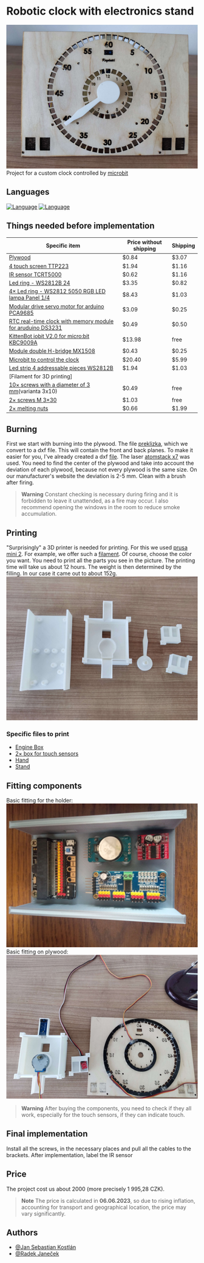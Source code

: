 # Robotic clock with electronics stand
![App Screenshot](images/hodiny.jpg)
Project for a custom clock controlled by [microbit](https://microbit.org/)

## Languages
[![Language](https://img.shields.io/badge/Language-English-blue)](./README.md) [![Language](https://img.shields.io/badge/Jazyk-Čeština-blue)](./README.cs.md)

## Things needed before implementation
| Specific item | Price without shipping | Shipping |
| ------------- | ------------- | ------------- |
| [Plywood](https://www.cistedrevo.cz/dreveny-tacek-z-preklizky/)  | $0.84 | $3.07 |
| [4 touch screen TTP223](https://aliexpress.com/item/32896003343.html) | $1.94 | $1.16 |
| [IR sensor TCRT5000](https://www.aliexpress.com/item/1005004150580253.html) | $0.62 | $1.16 |
| [Led ring - WS2812B 24](https://www.aliexpress.com/item/4000183166176.html) | $3.35 | $0.82 |
| [4× Led ring - WS2812 5050 RGB LED lampa Panel 1/4](https://www.aliexpress.com/item/1005005161775410.html) | $8.43 | $1.03 |
| [Modular drive servo motor for arduino PCA9685](https://www.aliexpress.com/item/1005001621846654.html) | $3.09 | $0.25|
| [RTC real-time clock with memory module for aruduino DS3231](https://www.aliexpress.com/item/32822420722.html) | $0.49 |	$0.50 |
| [KittenBot iobit V2.0 for micro:bit KBC9009A](https://www.aliexpress.com/item/32890235581.html) | $13.98 |	free |
| [Module double H-bridge MX1508](https://www.aliexpress.com/item/1005001636421978.html) | $0.43	| $0.25 |
| [Microbit to control the clock](https://www.aliexpress.com/item/1005005647468917.html) | $20.40	|$5.99 |
| [Led strip 4 addressable pieces WS2812B](https://www.aliexpress.com/item/4001322411818.html) | $1.94 | $1.03 |
| [Filament for 3D printing]
| [10× screws with a diameter of 3 mm](https://www.aliexpress.com/item/10000094157430.html)(varianta 3x10) | $0.49	| free|
| [2× screws M 3×30](https://aliexpress.com/item/1005005469426695.html) | $1.03	 | free|
| [2× melting nuts](https://aliexpress.com/item/1005003582355741.html) | $0.66|	$1.99 |

## Burning
First we start with burning into the plywood. The file [preklizka](preklizka.sldprt), which we convert to a dxf file. This will contain the front and back planes. To make it easier for you, I've already created a dxf [file](Burning/PlyWood.DXF). The laser [atomstack x7](https://www.atomstack.eu/products/atomstack-x7-pro-50w-laser-engraver-and-cutter) was used. You need to find the center of the plywood and take into account the deviation of each plywood, because not every plywood is the same size. On our manufacturer's website the deviation is 2-5 mm. Clean with a brush after firing.
> **Warning**
> Constant checking is necessary during firing and it is forbidden to leave it unattended, as a fire may occur. I also recommend opening the windows in the room to reduce smoke accumulation.

## Printing
"Surprisingly" a 3D printer is needed for printing. For this we used [prusa mini 2](https://www.prusa3d.com/cs/produkt/stavebnice-3d-tiskarny-original-prusa-mini-2/). For example, we offer such a [filament](https://www.alza.cz/gembird-filament-pla-cerna-d4481219.htm). Of course, choose the color you want. You need to print all the parts you see in the picture. The printing time will take us about 12 hours. The weight is then determined by the filling. In our case it came out to about 152g.
![App Screenshot](images/PlastoveCasti.jpg)

### Specific files to print
- [Engine Box](ModelsSolidWorks/EngineBox.SLDPRT)
- [2× box for touch sensors](ModelsSolidWorks/BoxForTouchSensors.SLDPRT)
- [Hand](ModelsSolidWorks/HourHand.SLDPRT)
- [Stand](ModelsSolidWorks/Stand.SLDPRT)

## Fitting components
Basic fitting for the holder:
![App Screenshot](images/MainComponents.jpg)
Basic fitting on plywood:
![App Screenshot](images/SoucastkyNaPreklizku.jpg)
> **Warning**
> After buying the components, you need to check if they all work, especially for the touch sensors, if they can indicate touch.

## Final implementation
Install all the screws, in the necessary places and pull all the cables to the brackets. After implementation, label the IR sensor
## Price
The project cost us about 2000 (more precisely 1 995,28 CZK).
> **Note**
> The price is calculated in **06.06.2023**, so due to rising inflation, accounting for transport and geographical location, the price may vary significantly.
## Authors

- [@Jan Sebastian Kostlán](https://www.github.com/kostlanovec)
- [@Radek Janeček](https://www.github.com/RadekJanecek)
